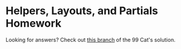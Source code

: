 # Helpers, Layouts, and Partials Homework

Looking for answers? Check out [this branch][hw-branch] of the 99 Cat's solution.


[hw-branch]: https://github.com/appacademy/NinetyNineCats/tree/w4d4-homework
